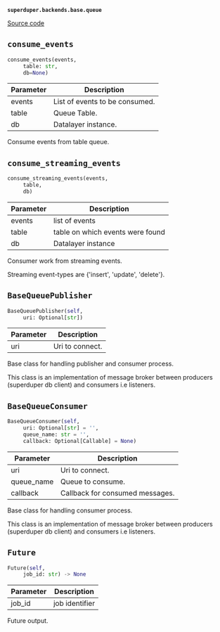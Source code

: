 **`superduper.backends.base.queue`** 

[Source code](https://github.com/superduper/superduper/blob/main/superduper/backends/base/queue.py)

## `consume_events` 

```python
consume_events(events,
     table: str,
     db=None)
```
| Parameter | Description |
|-----------|-------------|
| events | List of events to be consumed. |
| table | Queue Table. |
| db | Datalayer instance. |

Consume events from table queue.

## `consume_streaming_events` 

```python
consume_streaming_events(events,
     table,
     db)
```
| Parameter | Description |
|-----------|-------------|
| events | list of events |
| table | table on which events were found |
| db | Datalayer instance |

Consumer work from streaming events.

Streaming event-types are {'insert', 'update', 'delete'}.

## `BaseQueuePublisher` 

```python
BaseQueuePublisher(self,
     uri: Optional[str])
```
| Parameter | Description |
|-----------|-------------|
| uri | Uri to connect. |

Base class for handling publisher and consumer process.

This class is an implementation of message broker between
producers (superduper db client) and consumers i.e listeners.

## `BaseQueueConsumer` 

```python
BaseQueueConsumer(self,
     uri: Optional[str] = '',
     queue_name: str = '',
     callback: Optional[Callable] = None)
```
| Parameter | Description |
|-----------|-------------|
| uri | Uri to connect. |
| queue_name | Queue to consume. |
| callback | Callback for consumed messages. |

Base class for handling consumer process.

This class is an implementation of message broker between
producers (superduper db client) and consumers i.e listeners.

## `Future` 

```python
Future(self,
     job_id: str) -> None
```
| Parameter | Description |
|-----------|-------------|
| job_id | job identifier |

Future output.

